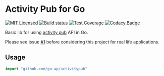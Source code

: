 # Activity Pub for Go

[![MIT Licensed](https://img.shields.io/github/license/go-ap/activitypub.svg)](https://raw.githubusercontent.com/go-ap/activitypub/master/LICENSE)
[![Build status](https://img.shields.io/travis/go-ap/activitypub.svg)](https://travis-ci.org/go-ap/activitypub)
[![Test Coverage](https://codecov.io/gh/go-ap/activitypub/branch/master/graph/badge.svg)](https://codecov.io/gh/go-ap/activitypub)
[![Codacy Badge](https://api.codacy.com/project/badge/Grade/29664f7ae6c643bca76700143e912cd3)](https://www.codacy.com/app/go-ap/activitypub/dashboard)
<!-- [![Go Report Card](https://goreportcard.com/badge/github.com/go-ap/activitypub)](https://goreportcard.com/report/github.com/go-ap/activitypub) -->

Basic lib for using [activity pub](https://www.w3.org/TR/activitypub/#Overview) API in Go.

Please see issue [#1](https://github.com/go-ap/activitypub.go/issues/1) before considering this project for real life applications.

## Usage

```go
import "github.com/go-ap/activitypub"
```

